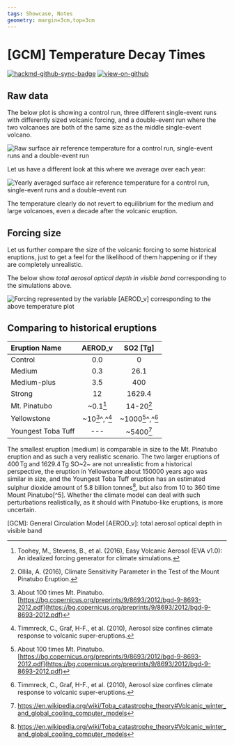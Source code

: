 ```yaml
---
tags: Showcase, Notes
geometry: margin=3cm,top=3cm
---
```


# [GCM] Temperature Decay Times

[![hackmd-github-sync-badge](https://hackmd.io/j4L-EIhRQqGdl5KmiIZ-_w/badge)](https://hackmd.io/@engeir/S1XVyfNC5)
[![view-on-github](https://img.shields.io/badge/View%20on-GitHub-yellowgreen)](https://github.com/engeir/hack-md-notes/blob/main/gcm_temperature_dacay.md)

## Raw data

The below plot is showing a control run, three different single-event runs with
differently sized volcanic forcing, and a double-event run where the two volcanoes are
both of the same size as the middle single-event volcano.

![Raw surface air reference temperature for a control run, single-event runs and a
double-event
run](https://raw.githubusercontent.com/engeir/hack-md-notes/504487314220080ea12835270742ae91f26fa886/assets/pic/gcm-temperature-decay/temperature-decay-raw.png
"Raw surface air reference temperature for a control run, single-event runs and a
double-event run")

Let us have a different look at this where we average over each year:

![Yearly averaged surface air reference temperature for a control run, single-event runs
and a double-event
run](https://raw.githubusercontent.com/engeir/hack-md-notes/504487314220080ea12835270742ae91f26fa886/assets/pic/gcm-temperature-decay/temperature-decay-avg.png
"Yearly averaged surface air reference temperature for a control run, single-event runs
and a double-event run")

The temperature clearly do not revert to equilibrium for the medium and large volcanoes,
even a decade after the volcanic eruption.

## Forcing size

Let us further compare the size of the volcanic forcing to some historical eruptions,
just to get a feel for the likelihood of them happening or if they are completely
unrealistic.

The below show _total aerosol optical depth in visible band_ corresponding to the
simulations above.

![Forcing represented by the variable [AEROD_v] corresponding to the above temperature
plot](https://raw.githubusercontent.com/engeir/hack-md-notes/504487314220080ea12835270742ae91f26fa886/assets/pic/gcm-temperature-decay/temperature-decay-aerod_v.png
"Forcing represented by the variable [AEROD_v] corresponding to the above temperature
plot")

## Comparing to historical eruptions

| Eruption Name      |    AEROD_v     |     SO2 [Tg]     |
| :----------------- | :------------: | :--------------: |
| Control            |      0.0       |        0         |
| Medium             |      0.3       |       26.1       |
| Medium-plus        |      3.5       |       400        |
| Strong             |       12       |      1629.4      |
| Mt. Pinatubo       |    ~0.1[^1]    |    14-20[^2]     |
| Yellowstone        | ~10[^3]^,^[^4] | ~1000[^3]^,^[^4] |
| Youngest Toba Tuff |      ---       |   ~5400[^ytt]    |

The smallest eruption (medium) is comparable in size to the Mt. Pinatubo eruption and as
such a very realistic scenario. The two larger eruptions of $400\,\mathrm{Tg}$ and
$1629.4\,\mathrm{Tg}$ SO~2~ are not unrealistic from a historical perspective, the
eruption in Yellowstone about $150000$ years ago was similar in size, and the Youngest
Toba Tuff eruption has an estimated sulphur dioxide amount of 5.8 billion tonnes[^ytt],
but also from $10$ to $360$ time Mount Pinatubo[^5]. Whether the climate model can deal
with such perturbations realistically, as it should with Pinatubo-like eruptions, is
more uncertain.

[GCM]: General Circulation Model
[AEROD_v]: total aerosol optical depth in visible band

[^1]:
    Toohey, M., Stevens, B., et al. (2016), Easy Volcanic Aerosol (EVA v1.0): An
    idealized forcing generator for climate simulations.

[^2]:
    Ollila, A. (2016), Climate Sensitivity Parameter in the Test of the Mount Pinatubo
    Eruption.

[^3]:
    About 100 times Mt. Pinatubo.
    [https://bg.copernicus.org/preprints/9/8693/2012/bgd-9-8693-2012.pdf](https://bg.copernicus.org/preprints/9/8693/2012/bgd-9-8693-2012.pdf)

[^4]:
    Timmreck, C., Graf, H-F., et al. (2010), Aerosol size confines climate response to
    volcanic super-eruptions.

[^ytt]: https://en.wikipedia.org/wiki/Toba_catastrophe_theory#Volcanic_winter_and_global_cooling_computer_models

